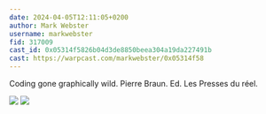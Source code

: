 ```yaml
---
date: 2024-04-05T12:11:05+0200
author: Mark Webster
username: markwebster
fid: 317009
cast_id: 0x05314f5826b04d3de8850beea304a19da227491b
cast: https://warpcast.com/markwebster/0x05314f58
---
```

Coding gone graphically wild. Pierre Braun. Ed. Les Presses du réel.  

![](https://imagedelivery.net/BXluQx4ige9GuW0Ia56BHw/f291ad53-2101-471d-dd23-dddb14da8000/original)
![](https://imagedelivery.net/BXluQx4ige9GuW0Ia56BHw/066def57-2aca-438d-00c5-4213e6e2e100/original)